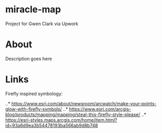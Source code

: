 # miracle-map
 Project for Gwen Clark via Upwork
 
# About

Description goes here

# Links

Firefly inspired symbology:

..* https://www.esri.com/about/newsroom/arcwatch/make-your-points-glow-with-firefly-symbols/
..* https://www.esri.com/arcgis-blog/products/mapping/mapping/steal-this-firefly-style-please/
..* https://esri-styles.maps.arcgis.com/home/item.html?id=93a6d9ea3b54478193ba566ab9d8b748